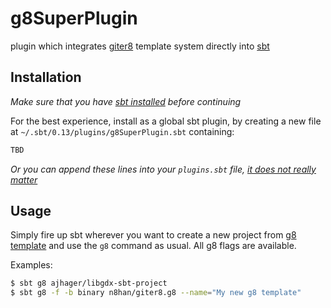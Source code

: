 # g8SuperPlugin
plugin which integrates [giter8](https://github.com/n8han/giter8) template system directly into [sbt](http://www.scala-sbt.org)

## Installation
_Make sure that you have [sbt installed](http://www.scala-sbt.org/0.13/tutorial/Setup.html) before continuing_

For the best experience, install as a global sbt plugin, by creating a new file at `~/.sbt/0.13/plugins/g8SuperPlugin.sbt` containing:
```scala
TBD
```
_Or you can append these lines into your `plugins.sbt` file, [it does not really matter](http://www.scala-sbt.org/0.13/tutorial/Using-Plugins.html)_

## Usage
Simply fire up sbt wherever you want to create a new project from [g8 template](https://github.com/n8han/giter8/wiki/giter8-templates) and use the `g8` command as usual.
All g8 flags are available.

Examples:
```bash
$ sbt g8 ajhager/libgdx-sbt-project
$ sbt g8 -f -b binary n8han/giter8.g8 --name="My new g8 template"
```
